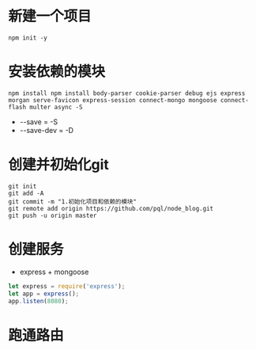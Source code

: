 # 新建一个项目
```
npm init -y
```
# 安装依赖的模块
```
npm install npm install body-parser cookie-parser debug ejs express morgan serve-favicon express-session connect-mongo mongoose connect-flash multer async -S
```
- --save = -S
- --save-dev = -D

# 创建并初始化git
```
git init
git add -A
git commit -m "1.初始化项目和依赖的模块"
git remote add origin https://github.com/pql/node_blog.git 
git push -u origin master
```

# 创建服务
- express + mongoose
```js
let express = require('express');
let app = express();
app.listen(8080);
```

# 跑通路由
```js
```